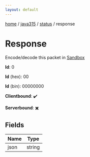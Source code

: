 ```yaml
---
layout: default
---
```


[home](/)  /  [java315](/protocol/java315)  /  [status](/protocol/java315/status)  /  response

# Response

Encode/decode this packet in [Sandbox](../../../sandbox/java315#status.response)

**Id**: 0

**Id** (hex): 00

**Id** (bin): 00000000

**Clientbound**: ✔️

**Serverbound**: ✖️

## Fields

Name | Type
---|---
json | string
